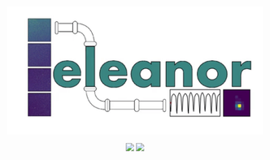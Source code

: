<p align="center">
  <img width = "600" src="./figures/eleanor.gif"/>
</p>
<p align="center">
  <a href="https://travis-ci.org/afeinstein20/ELLIE/"><img src="https://img.shields.io/travis/afeinstein20/ELLIE/master.svg"/></a>
  <a href="https://afeinstein20.github.io/eleanor/"><img src="https://img.shields.io/badge/read-the_docs-blue.svg?style=flat"/>
</p>
